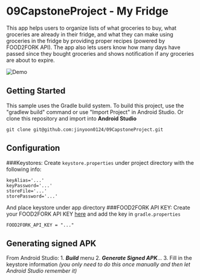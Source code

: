 # 09CapstoneProject - My Fridge

This app helps users to organize lists of what groceries to buy, what groceries are already in their fridge, and what they can make using groceries in the fridge by providing proper recipes (powered by FOOD2FORK API). The app also lets users know how many days have passed since they bought groceries and shows notification if any groceries are about to expire. 

![Demo](https://cloud.githubusercontent.com/assets/17938363/22281230/8c1a0522-e28a-11e6-8917-708f83b70de5.gif)

## Getting Started

This sample uses the Gradle build system. To build this project, use the "gradlew build" command or use "Import Project" in Android Studio. Or clone this repository and import into **Android Studio**
```
git clone git@github.com:jinyoon0124/09CapstoneProject.git
```

## Configuration

###Keystores:
Create `keystore.properties` under project directory with the following info:
```
keyAlias='...'
keyPassword='...'
storeFile='...'
storePassword='...'
```
And place keystore under app directory
###FOOD2FORK API KEY:
Create your FOOD2FORK API KEY [here](http://food2fork.com/about/api) and add the key in `gradle.properties`
```
FOOD2FORK_API_KEY = "..."
```

## Generating signed APK

From Android Studio: 1. **_Build_** menu 2. **_Generate Signed APK_**... 3. Fill in the keystore information _(you only need to do this once manually and then let Android Studio remember it)_
